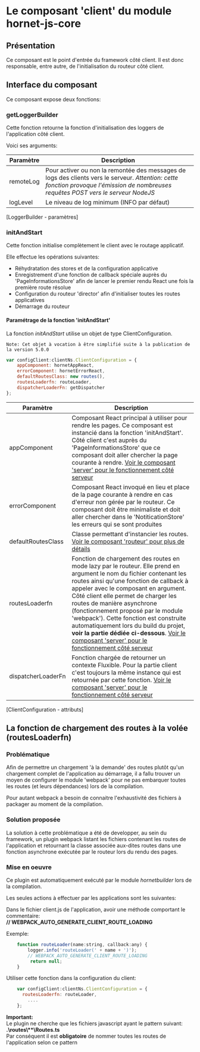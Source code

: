 # Le composant 'client' du module hornet-js-core

## Présentation

Ce composant est le point d'entrée du framework côté client. Il est donc responsable, entre autre, de l'initialisation du routeur côté client.

## Interface du composant

Ce composant expose deux fonctions:

### getLoggerBuilder

Cette fonction retourne la fonction d'initialisation des loggers de l'application côté client.

Voici ses arguments:

| Paramètre | Description |
|------- | ----------- |
| remoteLog | Pour activer ou non la remontée des messages de logs des clients vers le serveur. *Attention: cette fonction provoque l'émission de nombreuses requêtes POST vers le serveur NodeJS* |
| logLevel | Le niveau de log minimum (INFO par défaut) |
[LoggerBuilder - paramètres]

### initAndStart

Cette fonction initialise complètement le client avec le routage applicatif.

Elle effectue les opérations suivantes:

- Réhydratation des stores et de la configuration applicative
- Enregistrement d'une fonction de callback spéciale auprès du 'PageInformationsStore' afin de lancer le premier rendu React une fois la première route résolue
- Configuration du routeur 'director' afin d'initialiser toutes les routes applicatives
- Démarrage du routeur

#### Paramétrage de la fonction 'initAndStart'

La fonction *initAndStart* utilise un objet de type ClientConfiguration.  
	
	Note: Cet objet à vocation à être simplifié suite à la publication de la version 5.0.0

```javascript
var configClient:clientNs.ClientConfiguration = {
    appComponent: hornetAppReact,
    errorComponent: hornetErrorReact,
    defaultRoutesClass: new routes(),
    routesLoaderfn: routeLoader,
    dispatcherLoaderFn: getDispatcher
};
```

| Paramètre | Description |
|------- | ----------- |
| appComponent | Composant React principal à utiliser pour rendre les pages. Ce composant est instancié dans la fonction 'initAndStart'. Côté client c'est auprès du 'PageInformationsStore' que ce composant doit aller chercher la page courante à rendre. [Voir le composant 'server' pour le fonctionnement côté serveur](core-server.md) |
| errorComponent | Composant React invoqué en lieu et place de la page courante à rendre en cas d'erreur non gérée par le routeur. Ce composant doit être minimaliste et doit aller chercher dans le 'NotiticationStore' les erreurs qui se sont produites |
| defaultRoutesClass | Classe permettant d'instancier les routes. [Voir le composant 'routeur' pour plus de détails](core-routeur.md)|
| routesLoaderfn | Fonction de chargement des routes en mode lazy par le routeur. Elle prend en argument le nom du fichier contenant les routes ainsi qu'une fonction de callback à appeler avec le composant en argument. Côté client elle permet de charger les routes de manière asynchrone (fonctionnement proposé par le module 'webpack'). Cette fonction est construite automatiquement lors du build du projet, **voir la partie dédiée ci-dessous**.  [Voir le composant 'server' pour le fonctionnement côté serveur](core-server.md)|
| dispatcherLoaderFn | Fonction chargée de retourner un contexte Fluxible. Pour la partie client c'est toujours la même instance qui est retournée par cette fonction. [Voir le composant 'server' pour le fonctionnement côté serveur](core-server.md) |
[ClientConfiguration - attributs] 

## La fonction de chargement des routes à la volée (routesLoaderfn)

### Problématique

Afin de permettre un chargement 'à la demande' des routes plutôt qu'un chargement complet de l'application au démarrage, il a fallu trouver un moyen de configurer le module 'webpack' pour ne pas embarquer toutes les routes (et leurs dépendances) lors de la compilation.

Pour autant webpack a besoin de connaitre l'exhaustivité des fichiers à packager au moment de la compilation.

### Solution proposée
La solution à cette problématique a été de developper, au sein du framework, un plugin webpack listant les fichiers contenant les routes de l'application et retournant la classe associée aux-dites routes dans une fonction asynchrone exécutée par le routeur lors du rendu des pages.

### Mise en oeuvre
Ce plugin est automatiquement exécuté par le module *hornetbuilder* lors de la compilation.

Les seules actions à effectuer par les applications sont les suivantes:

Dans le fichier client.js de l'application, avoir une méthode comportant le commentaire:<br />
 **// WEBPACK_AUTO_GENERATE_CLIENT_ROUTE_LOADING**

 Exemple:
 
 ```javascript
     function routeLoader(name:string, callback:any) {
         logger.info('routeLoader(' + name + ')');
         // WEBPACK_AUTO_GENERATE_CLIENT_ROUTE_LOADING
          return null;
     }
 ```

 Utiliser cette fonction dans la configuration du client:
 
 ```javascript
     var configClient:clientNs.ClientConfiguration = {
       routesLoaderfn: routeLoader,
         ....
     };
 ```

 **Important:**    
Le plugin ne cherche que les fichiers javascript ayant le pattern suivant:   **.\routes\\\*\*\Routes.ts**    
Par conséquent il est **obligatoire** de nommer toutes les routes de l'application selon ce pattern

